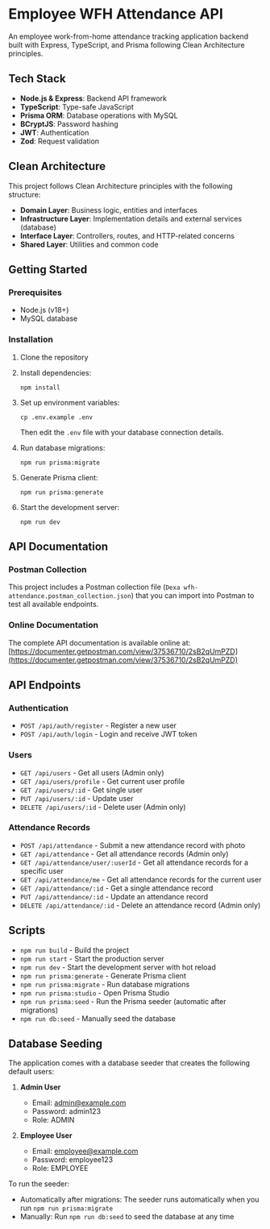# Employee WFH Attendance API

An employee work-from-home attendance tracking application backend built with Express, TypeScript, and Prisma following Clean Architecture principles.

## Tech Stack

- **Node.js & Express**: Backend API framework
- **TypeScript**: Type-safe JavaScript
- **Prisma ORM**: Database operations with MySQL
- **BCryptJS**: Password hashing
- **JWT**: Authentication
- **Zod**: Request validation

## Clean Architecture

This project follows Clean Architecture principles with the following structure:

- **Domain Layer**: Business logic, entities and interfaces
- **Infrastructure Layer**: Implementation details and external services (database)
- **Interface Layer**: Controllers, routes, and HTTP-related concerns
- **Shared Layer**: Utilities and common code

## Getting Started

### Prerequisites

- Node.js (v18+)
- MySQL database

### Installation

1. Clone the repository
2. Install dependencies:
   ```
   npm install
   ```
3. Set up environment variables:

   ```
   cp .env.example .env
   ```

   Then edit the `.env` file with your database connection details.

4. Run database migrations:

   ```
   npm run prisma:migrate
   ```

5. Generate Prisma client:

   ```
   npm run prisma:generate
   ```

6. Start the development server:
   ```
   npm run dev
   ```

## API Documentation

### Postman Collection

This project includes a Postman collection file (`Dexa wfh-attendance.postman_collection.json`) that you can import into Postman to test all available endpoints.

### Online Documentation

The complete API documentation is available online at:
[https://documenter.getpostman.com/view/37536710/2sB2qUmPZD](https://documenter.getpostman.com/view/37536710/2sB2qUmPZD)

## API Endpoints

### Authentication

- `POST /api/auth/register` - Register a new user
- `POST /api/auth/login` - Login and receive JWT token

### Users

- `GET /api/users` - Get all users (Admin only)
- `GET /api/users/profile` - Get current user profile
- `GET /api/users/:id` - Get single user
- `PUT /api/users/:id` - Update user
- `DELETE /api/users/:id` - Delete user (Admin only)

### Attendance Records

- `POST /api/attendance` - Submit a new attendance record with photo
- `GET /api/attendance` - Get all attendance records (Admin only)
- `GET /api/attendance/user/:userId` - Get all attendance records for a specific user
- `GET /api/attendance/me` - Get all attendance records for the current user
- `GET /api/attendance/:id` - Get a single attendance record
- `PUT /api/attendance/:id` - Update an attendance record
- `DELETE /api/attendance/:id` - Delete an attendance record (Admin only)

## Scripts

- `npm run build` - Build the project
- `npm run start` - Start the production server
- `npm run dev` - Start the development server with hot reload
- `npm run prisma:generate` - Generate Prisma client
- `npm run prisma:migrate` - Run database migrations
- `npm run prisma:studio` - Open Prisma Studio
- `npm run prisma:seed` - Run the Prisma seeder (automatic after migrations)
- `npm run db:seed` - Manually seed the database

## Database Seeding

The application comes with a database seeder that creates the following default users:

1. **Admin User**

   - Email: admin@example.com
   - Password: admin123
   - Role: ADMIN

2. **Employee User**
   - Email: employee@example.com
   - Password: employee123
   - Role: EMPLOYEE

To run the seeder:

- Automatically after migrations: The seeder runs automatically when you run `npm run prisma:migrate`
- Manually: Run `npm run db:seed` to seed the database at any time
